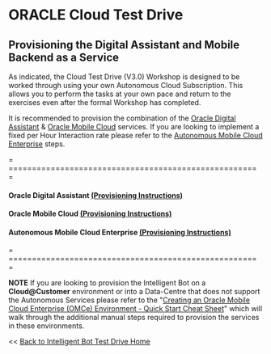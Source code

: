 # ORACLE Cloud Test Drive #

## Provisioning the Digital Assistant and Mobile Backend as a Service ##

As indicated, the Cloud Test Drive (V3.0) Workshop is designed to be worked through using your own Autonomous Cloud Subscription. This allows you to perform the tasks at your own pace and return to the exercises even after the formal Workshop has completed.

It is recommended to provision the combination of the [Oracle Digital Assistant](ADA.md) & [Oracle Mobile Cloud](AM.md) services. If you are looking to implement a fixed per Hour Interaction rate please refer to the [Autonomous Mobile Cloud Enterprise](AMCE.md) steps.    

= ===================================================== =
#### Oracle Digital Assistant       [(Provisioning Instructions)](ADA.md) ####
#### Oracle Mobile Cloud            [(Provisioning Instructions)](AM.md) ####
#### Autonomous Mobile Cloud Enterprise [(Provisioning Instructions)](AMCE.md) ####
= ===================================================== =


**NOTE** If you are looking to provision the Intelligent Bot on a **Cloud@Customer** environment or into a Data-Centre that does not support the Autonomous Services please refer to the "[Creating an Oracle Mobile Cloud Enterprise (OMCe) Environment - Quick Start Cheat Sheet](https://cdn.app.compendium.com/uploads/user/e7c690e8-6ff9-102a-ac6d-e4aebca50425/29987307-9afc-4f68-9c59-b4d10cab489a/File/88c5c0800d2c89f404bf36d856d34094/mc_omcedeploycheatsheet05_15_18.pdf)" which will walk through the additional manual steps required to provision the services in these environments.






<< [Back to Intelligent Bot Test Drive Home](../README.md)